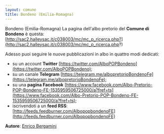 ```yaml
---
layout: comune
title: Bondeno (Emilia-Romagna)
---
```


Bondeno (Emilia-Romagna)
La pagina dell'albo pretorio del **Comune di Bondeno** è questa: [http://sac2.halleysac.it/c038003/mc/mc_p_ricerca.php?](http://sac2.halleysac.it/c038003/mc/mc_p_ricerca.php?)

Adesso puoi seguire le nuove pubblicazioni in albo in quattro modi dedicati:
* su un account **Twitter** [https://twitter.com/AlboPOPBondeno](https://twitter.com/AlboPOPBondeno);
* su un canale **Telegram** [https://telegram.me/albopretorioBondenoFe](https://telegram.me/albopretorioBondenoFe);
* su una **pagina Facebook** [https://www.facebook.com/Albo-Pretorio-POP-Bondeno-FE-1535959506725000/a?fref=ts](https://www.facebook.com/Albo-Pretorio-POP-Bondeno-FE-1535959506725000/a?fref=ts);
* iscrivendoti a un **feed RSS**: [http://feeds.feedburner.com/AlbopopbondenoFE](http://feeds.feedburner.com/AlbopopbondenoFE)

**Autore**: [Enrico Bergamini](https://twitter.com/BergaminiEnrico)
